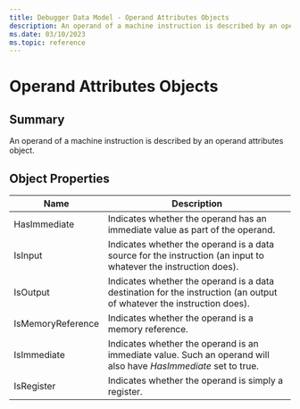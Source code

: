 ```yaml
---
title: Debugger Data Model - Operand Attributes Objects
description: An operand of a machine instruction is described by an operand attributes object.
ms.date: 03/10/2023
ms.topic: reference
---
```


# Operand Attributes Objects 

## Summary

An operand of a machine instruction is described by an operand attributes object.
## Object Properties

|Name|Description|
|--- |--- |
|HasImmediate|Indicates whether the operand has an immediate value as part of the operand.|
|IsInput|Indicates whether the operand is a data source for the instruction (an input to whatever the instruction does).|
|IsOutput|Indicates whether the operand is a data destination for the instruction (an output of whatever the instruction does).|
|IsMemoryReference|Indicates whether the operand is a memory reference.|
|IsImmediate|Indicates whether the operand is an immediate value. Such an operand will also have *HasImmediate* set to true.|
|IsRegister|Indicates whether the operand is simply a register.|
